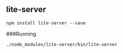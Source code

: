 ## lite-server 


    npm install lite-server --save
    
###Running

    ./node_modules/lite-server/bin/lite-server
    
        
